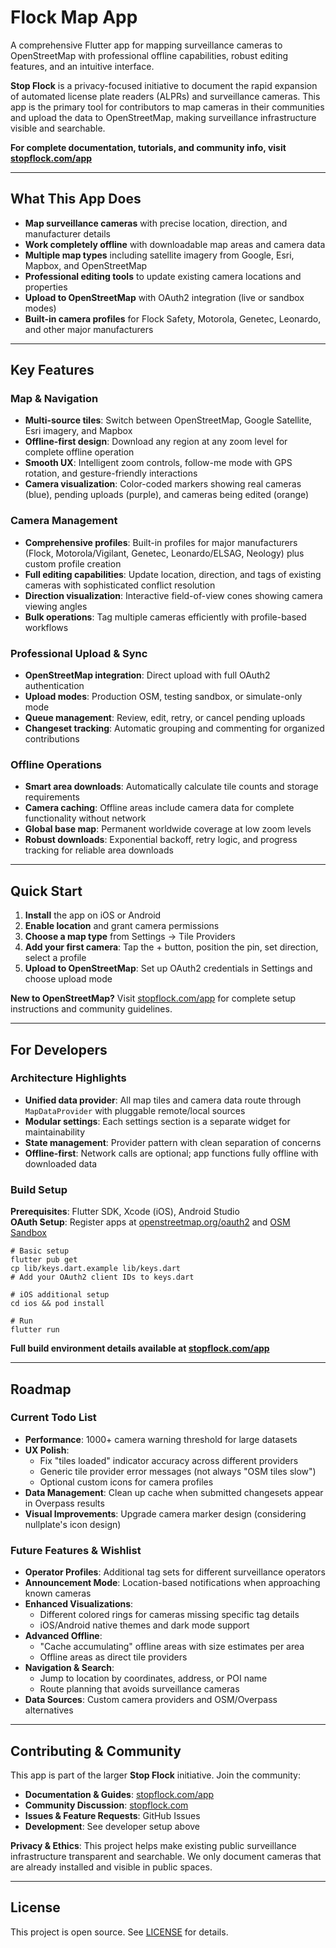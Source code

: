 # Flock Map App

A comprehensive Flutter app for mapping surveillance cameras to OpenStreetMap with professional offline capabilities, robust editing features, and an intuitive interface.

**Stop Flock** is a privacy-focused initiative to document the rapid expansion of automated license plate readers (ALPRs) and surveillance cameras. This app is the primary tool for contributors to map cameras in their communities and upload the data to OpenStreetMap, making surveillance infrastructure visible and searchable.

**For complete documentation, tutorials, and community info, visit [stopflock.com/app](https://stopflock.com/app)**

---

## What This App Does

- **Map surveillance cameras** with precise location, direction, and manufacturer details
- **Work completely offline** with downloadable map areas and camera data
- **Multiple map types** including satellite imagery from Google, Esri, Mapbox, and OpenStreetMap
- **Professional editing tools** to update existing camera locations and properties
- **Upload to OpenStreetMap** with OAuth2 integration (live or sandbox modes)
- **Built-in camera profiles** for Flock Safety, Motorola, Genetec, Leonardo, and other major manufacturers

---

## Key Features

### Map & Navigation
- **Multi-source tiles**: Switch between OpenStreetMap, Google Satellite, Esri imagery, and Mapbox
- **Offline-first design**: Download any region at any zoom level for complete offline operation
- **Smooth UX**: Intelligent zoom controls, follow-me mode with GPS rotation, and gesture-friendly interactions
- **Camera visualization**: Color-coded markers showing real cameras (blue), pending uploads (purple), and cameras being edited (orange)

### Camera Management
- **Comprehensive profiles**: Built-in profiles for major manufacturers (Flock, Motorola/Vigilant, Genetec, Leonardo/ELSAG, Neology) plus custom profile creation
- **Full editing capabilities**: Update location, direction, and tags of existing cameras with sophisticated conflict resolution
- **Direction visualization**: Interactive field-of-view cones showing camera viewing angles
- **Bulk operations**: Tag multiple cameras efficiently with profile-based workflows

### Professional Upload & Sync
- **OpenStreetMap integration**: Direct upload with full OAuth2 authentication
- **Upload modes**: Production OSM, testing sandbox, or simulate-only mode
- **Queue management**: Review, edit, retry, or cancel pending uploads
- **Changeset tracking**: Automatic grouping and commenting for organized contributions

### Offline Operations
- **Smart area downloads**: Automatically calculate tile counts and storage requirements
- **Camera caching**: Offline areas include camera data for complete functionality without network
- **Global base map**: Permanent worldwide coverage at low zoom levels
- **Robust downloads**: Exponential backoff, retry logic, and progress tracking for reliable area downloads

---

## Quick Start

1. **Install** the app on iOS or Android
2. **Enable location** and grant camera permissions  
3. **Choose a map type** from Settings → Tile Providers
4. **Add your first camera**: Tap the + button, position the pin, set direction, select a profile
5. **Upload to OpenStreetMap**: Set up OAuth2 credentials in Settings and choose upload mode

**New to OpenStreetMap?** Visit [stopflock.com/app](https://stopflock.com/app) for complete setup instructions and community guidelines.

---

## For Developers

### Architecture Highlights
- **Unified data provider**: All map tiles and camera data route through `MapDataProvider` with pluggable remote/local sources
- **Modular settings**: Each settings section is a separate widget for maintainability
- **State management**: Provider pattern with clean separation of concerns
- **Offline-first**: Network calls are optional; app functions fully offline with downloaded data

### Build Setup
**Prerequisites**: Flutter SDK, Xcode (iOS), Android Studio  
**OAuth Setup**: Register apps at [openstreetmap.org/oauth2](https://www.openstreetmap.org/oauth2/applications) and [OSM Sandbox](https://master.apis.dev.openstreetmap.org/oauth2/applications)

```shell
# Basic setup
flutter pub get
cp lib/keys.dart.example lib/keys.dart
# Add your OAuth2 client IDs to keys.dart

# iOS additional setup
cd ios && pod install

# Run
flutter run
```

**Full build environment details available at [stopflock.com/app](https://stopflock.com/app)**

---

## Roadmap

### Current Todo List
- **Performance**: 1000+ camera warning threshold for large datasets
- **UX Polish**: 
  - Fix "tiles loaded" indicator accuracy across different providers
  - Generic tile provider error messages (not always "OSM tiles slow")
  - Optional custom icons for camera profiles
- **Data Management**: Clean up cache when submitted changesets appear in Overpass results
- **Visual Improvements**: Upgrade camera marker design (considering nullplate's icon design)

### Future Features & Wishlist
- **Operator Profiles**: Additional tag sets for different surveillance operators
- **Announcement Mode**: Location-based notifications when approaching known cameras  
- **Enhanced Visualizations**:
  - Different colored rings for cameras missing specific tag details
  - iOS/Android native themes and dark mode support
- **Advanced Offline**:
  - "Cache accumulating" offline areas with size estimates per area
  - Offline areas as direct tile providers
- **Navigation & Search**:
  - Jump to location by coordinates, address, or POI name
  - Route planning that avoids surveillance cameras
- **Data Sources**: Custom camera providers and OSM/Overpass alternatives

---

## Contributing & Community

This app is part of the larger **Stop Flock** initiative. Join the community:

- **Documentation & Guides**: [stopflock.com/app](https://stopflock.com/app)
- **Community Discussion**: [stopflock.com](https://stopflock.com)
- **Issues & Feature Requests**: GitHub Issues
- **Development**: See developer setup above

**Privacy & Ethics**: This project helps make existing public surveillance infrastructure transparent and searchable. We only document cameras that are already installed and visible in public spaces.

---

## License

This project is open source. See [LICENSE](LICENSE) for details.
